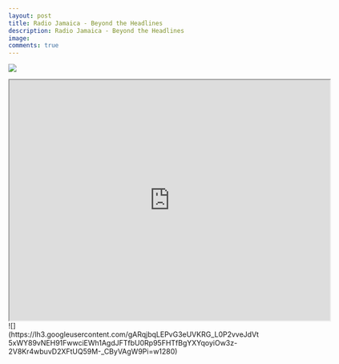 ```yaml
---
layout: post
title: Radio Jamaica - Beyond the Headlines 
description: Radio Jamaica - Beyond the Headlines
image:
comments: true
---
```

![](https://lh6.googleusercontent.com/mZL0o5UozBSXxpZuymWm-Z6cEC5zKoQDzoPUGd2DkAlCD3Vt_UTUrI_B17e2SiUCzTiI7v4GFSDjQ0PfXlQFy4HMjsaZl2kBWtGwN8NSRtwrQoDCDDHs=w1280)

<iframe src="https://drive.google.com/file/d/1YzNsxjk3JX7yA7qWsj7J2XUtEM-eb5oY/preview" width="640" height="480"></iframe> ![](https://lh3.googleusercontent.com/gARqjbqLEPvG3eUVKRG_L0P2vveJdVt5xWY89vNEH91FwwciEWh1AgdJFTfbU0Rp95FHTfBgYXYqoyiOw3z-2V8Kr4wbuvD2XFtUQ59M-_CByVAgW9Pi=w1280)
